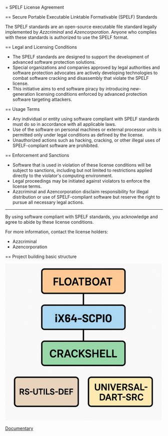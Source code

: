 = SPELF License Agreement

== Secure Portable Executable Linktable Formativable (SPELF) Standards

The SPELF standards are an open-source executable file standard legally implemented by *Azzcriminal* and *Azencorporation*. Anyone who complies with these standards is authorized to use the SPELF format.

== Legal and Licensing Conditions

* The SPELF standards are designed to support the development of advanced software protection solutions.
* Special organizations and companies approved by legal authorities and software protection advocates are actively developing technologies to combat software cracking and disassembly that violate the SPELF license.
* This initiative aims to end software piracy by introducing new-generation licensing conditions enforced by advanced protection software targeting attackers.

== Usage Terms

* Any individual or entity using software compliant with SPELF standards must do so in accordance with all applicable laws.
* Use of the software on personal machines or external processor units is permitted only under legal conditions as defined by the license.
* Unauthorized actions such as hacking, cracking, or other illegal uses of SPELF-compliant software are prohibited.

== Enforcement and Sanctions

* Software that is used in violation of these license conditions will be subject to sanctions, including but not limited to restrictions applied directly to the violator's computing environment.
* Legal proceedings may be initiated against violators to enforce the license terms.
* Azzcriminal and Azencorporation disclaim responsibility for illegal distribution or use of SPELF-compliant software but reserve the right to pursue all necessary legal actions.

----

By using software compliant with SPELF standards, you acknowledge and agree to abide by these license conditions.

For more information, contact the license holders:

* Azzcriminal
* Azencorporation


== Project building basic structure

<img src="https://raw.githubusercontent.com/Azccriminal/floatboat/main/floatboat-schema-projectv1.png" alt="Project-build" width="500"/>

[Documentary](https://azccriminal.space/docs/spelf-standartly-doc.html)

